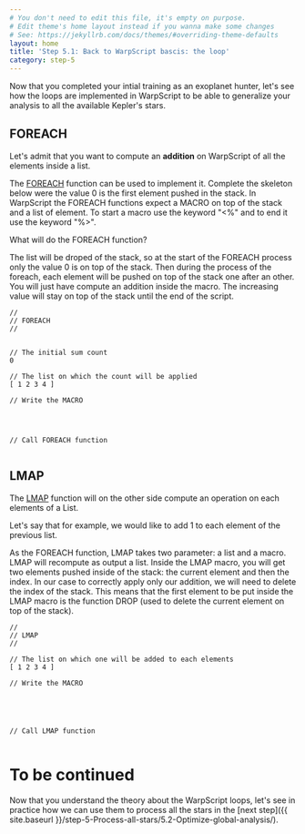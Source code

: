 ```yaml
---
# You don't need to edit this file, it's empty on purpose.
# Edit theme's home layout instead if you wanna make some changes
# See: https://jekyllrb.com/docs/themes/#overriding-theme-defaults
layout: home
title: 'Step 5.1: Back to WarpScript bascis: the loop'
category: step-5
---
```


Now that you completed your intial training as an exoplanet hunter, let's see how the loops are implemented in WarpScript to be able to generalize your analysis to all the available Kepler's stars.

## FOREACH

Let's admit that you want to compute an **addition** on WarpScript of all the elements inside a list.

The [FOREACH](http://www.warp10.io/reference/functions/function_FOREACH/) function can be used to implement it. Complete the skeleton below were the value 0 is the first element pushed in the stack. In WarpScript the FOREACH functions expect a MACRO on top of the stack and a list of element. To start a macro use the keyword "<%" and to end it use the keyword "%>". 

What will do the FOREACH function? 

The list will be droped of the stack, so at the start of the FOREACH process only the value 0 is on top of the stack. Then during the process of the foreach, each element will be pushed on top of the stack one after an other. You will just have compute an addition inside the macro. The increasing value will stay on top of the stack until the end of the script.

```
//
// FOREACH
//


// The initial sum count
0

// The list on which the count will be applied
[ 1 2 3 4 ]

// Write the MACRO




// Call FOREACH function


```

## LMAP

The [LMAP](http://www.warp10.io/reference/functions/function_LMAP/) function will on the other side compute an operation on each elements of a List.

Let's say that for example, we would like to add 1 to each element of the previous list.

As the FOREACH function, LMAP takes two parameter: a list and a macro. LMAP will recompute as output a list. Inside the LMAP macro, you will get two elements pushed inside of the stack: the current element and then the index. In our case to correctly apply only our addition, we will need to delete the index of the stack. This means that the first element to be put inside the LMAP macro is the function DROP (used to delete the current element on top of the stack).


```
//
// LMAP
//

// The list on which one will be added to each elements
[ 1 2 3 4 ]

// Write the MACRO

 
 
 

// Call LMAP function


```

# To be continued

Now that you understand the theory about the WarpScript loops, let's see in practice how we can use them to process all the stars in the [next step]({{ site.baseurl }}/step-5-Process-all-stars/5.2-Optimize-global-analysis/).